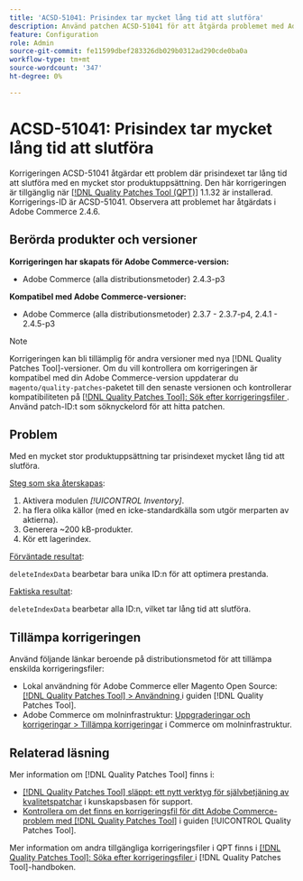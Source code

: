 ```yaml
---
title: 'ACSD-51041: Prisindex tar mycket lång tid att slutföra'
description: Använd patchen ACSD-51041 för att åtgärda problemet med Adobe Commerce där prisindexet tar lång tid att fylla i med en mycket stor produktuppsättning.
feature: Configuration
role: Admin
source-git-commit: fe11599dbef283326db029b0312ad290cde0ba0a
workflow-type: tm+mt
source-wordcount: '347'
ht-degree: 0%

---
```


# ACSD-51041: Prisindex tar mycket lång tid att slutföra

Korrigeringen ACSD-51041 åtgärdar ett problem där prisindexet tar lång tid att slutföra med en mycket stor produktuppsättning. Den här korrigeringen är tillgänglig när [[!DNL Quality Patches Tool (QPT)]](https://experienceleague.adobe.com/sv/docs/commerce-knowledge-base/kb/announcements/commerce-announcements/magento-quality-patches-released-new-tool-to-self-serve-quality-patches) 1.1.32 är installerad. Korrigerings-ID är ACSD-51041. Observera att problemet har åtgärdats i Adobe Commerce 2.4.6.

## Berörda produkter och versioner

**Korrigeringen har skapats för Adobe Commerce-version:**

* Adobe Commerce (alla distributionsmetoder) 2.4.3-p3

**Kompatibel med Adobe Commerce-versioner:**

* Adobe Commerce (alla distributionsmetoder) 2.3.7 - 2.3.7-p4, 2.4.1 - 2.4.5-p3

>[!NOTE]
>
>Korrigeringen kan bli tillämplig för andra versioner med nya [!DNL Quality Patches Tool]-versioner. Om du vill kontrollera om korrigeringen är kompatibel med din Adobe Commerce-version uppdaterar du `magento/quality-patches`-paketet till den senaste versionen och kontrollerar kompatibiliteten på [[!DNL Quality Patches Tool]: Sök efter korrigeringsfiler ](https://experienceleague.adobe.com/tools/commerce-quality-patches/index.html?lang=sv-SE). Använd patch-ID:t som söknyckelord för att hitta patchen.

## Problem

Med en mycket stor produktuppsättning tar prisindexet mycket lång tid att slutföra.

<u>Steg som ska återskapas</u>:

1. Aktivera modulen *[!UICONTROL Inventory]*.
1. ha flera olika källor (med en icke-standardkälla som utgör merparten av aktierna).
1. Generera ~200 kB-produkter.
1. Kör ett lagerindex.

<u>Förväntade resultat</u>:

`deleteIndexData` bearbetar bara unika ID:n för att optimera prestanda.

<u>Faktiska resultat</u>:

`deleteIndexData` bearbetar alla ID:n, vilket tar lång tid att slutföra.

## Tillämpa korrigeringen

Använd följande länkar beroende på distributionsmetod för att tillämpa enskilda korrigeringsfiler:

* Lokal användning för Adobe Commerce eller Magento Open Source: [[!DNL Quality Patches Tool] > Användning ](/help/tools/quality-patches-tool/usage.md) i guiden [!DNL Quality Patches Tool].
* Adobe Commerce om molninfrastruktur: [Uppgraderingar och korrigeringar > Tillämpa korrigeringar](https://experienceleague.adobe.com/docs/commerce-cloud-service/user-guide/develop/upgrade/apply-patches.html?lang=sv-SE) i Commerce om molninfrastruktur.

## Relaterad läsning

Mer information om [!DNL Quality Patches Tool] finns i:

* [[!DNL Quality Patches Tool] släppt: ett nytt verktyg för självbetjäning av kvalitetspatchar](https://experienceleague.adobe.com/sv/docs/commerce-knowledge-base/kb/announcements/commerce-announcements/magento-quality-patches-released-new-tool-to-self-serve-quality-patches) i kunskapsbasen för support.
* [Kontrollera om det finns en korrigeringsfil för ditt Adobe Commerce-problem med  [!DNL Quality Patches Tool]](/help/tools/quality-patches-tool/patches-available-in-qpt/check-patch-for-magento-issue-with-magento-quality-patches.md) i guiden [!UICONTROL Quality Patches Tool].


Mer information om andra tillgängliga korrigeringsfiler i QPT finns i [[!DNL Quality Patches Tool]: Söka efter korrigeringsfiler ](https://experienceleague.adobe.com/tools/commerce-quality-patches/index.html?lang=sv-SE) i [!DNL Quality Patches Tool]-handboken.
